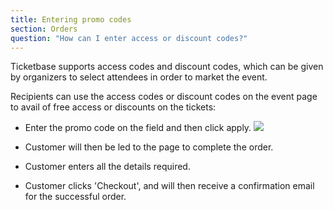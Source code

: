 ```yaml
---
title: Entering promo codes
section: Orders
question: "How can I enter access or discount codes?"
---
```


Ticketbase supports access codes and discount codes, which can be given by organizers to select attendees in order to market the event.

Recipients can use the access codes or discount codes on the event page to avail of free access or discounts on the tickets:

   * Enter the promo code on the field and then click apply.
   ![](http://i.imgur.com/uUsB11b.png)
   
   * Customer will then be led to the page to complete the order.
   
   * Customer enters all the details required.
   
   * Customer clicks 'Checkout', and will then receive a confirmation email for the successful order.


